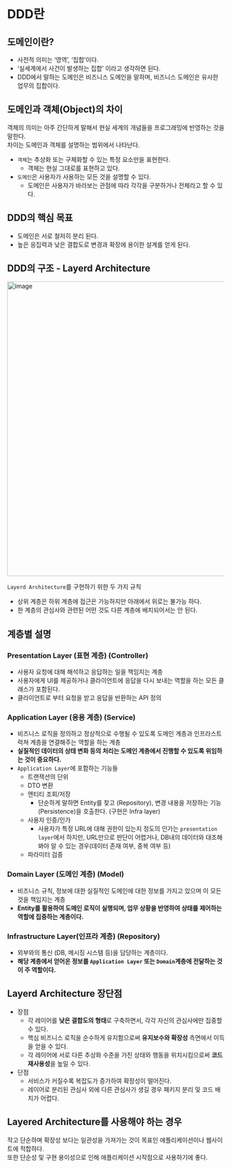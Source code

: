 # DDD란

## 도메인이란?

- 사전적 의미는 ‘영역’, ‘집합’이다.
- ‘실세계에서 사건이 발생하는 집합’ 이라고 생각하면 된다.
- DDD에서 말하는 도메인은 비즈니스 도메인을 말하며, 비즈니스 도메인은 유사한 업무의 집합이다.

## 도메인과 객체(Object)의 차이

객체의 의미는 아주 간단하게 말해서 현실 세계의 개념들을 프로그래밍에 반영하는 것을 말한다.<br>
차이는 도메인과 객체를 설명하는 범위에서 나타난다.

- `객체`는 추상화 또는 구체화할 수 있는 특정 요소만을 표현한다.
    - 객체는 현실 그대로를 표현하고 있다.
- `도메인`은 사용자가 사용하는 모든 것을 설명할 수 있다.
    - 도메인은 사용자가 바라보는 관점에 따라 각각을 구분하거나 전체라고 할 수 있다.

## DDD의 핵심 목표

- 도메인은 서로 철저히 분리 된다.
- 높은 응집력과 낮은 결합도로 변경과 확장에 용이한 설계를 얻게 된다.

## DDD의 구조 - Layerd Architecture

<img width="682" alt="image" src="https://user-images.githubusercontent.com/97447334/232196793-fb11fab2-febd-42bd-b2ce-1b4862f7a8f0.png">

`Layerd Architecture`를 구현하기 위한 두 가지 규칙

- 상위 계층은 하위 계층에 접근은 가능하지만 아래에서 위로는 불가능 하다.
- 한 계층의 관심사와 관련된 어떤 것도 다른 계층에 배치되어서는 안 된다.

## 계층별 설명

### Presentation Layer (표현 계층) (Controller)

- 사용자 요청에 대해 해석하고 응답하는 일을 책임지는 계층
- 사용자에게 UI를 제공하거나 클라이언트에 응답을 다시 보내는 역할을 하는 모든 클래스가 포함된다.
- 클라이언트로 부터 요청을 받고 응답을 반환하는 API 정의

### Application Layer (응용 계층) (Service)

- 비즈니스 로직을 정의하고 정상적으로 수행될 수 있도록 도메인 계층과 인프라스트럭쳐 계층을 연결해주는 역할을 하는 계층
- **실질적인 데이터의 상태 변화 등의 처리는 도메인 계층에서 진행할 수 있도록 위임하는 것이 중요하다.**
- `Application Layer`에 포함하는 기능들
    - 트랜잭션의 단위
    - DTO 변환
    - 엔티티 조회/저장
        - 단순하게 말하면 Entity를 찾고 (Repository), 변경 내용을 저장하는 기능(Persistence)을 호출한다. (구현은 Infra layer)
    - 사용자 인증/인가
        - 사용자가 특정 URL에 대해 권한이 있는지 정도의 인가는 `presentation layer`에서 하지만, URL만으로 판단이 어렵거나, DB내의 데이터와 대조해봐야 알 수 있는 경우(데이터 존재 여부, 중복 여부 등)
    - 파라미터 검증

### Domain Layer (도메인 계층) (Model)

- 비즈니스 규칙, 정보에 대한 실질적인 도메인에 대한 정보를 가지고 있으며 이 모든 것을 책임지는 계층
- **Entity를 활용하여 도메인 로직이 실행되며, 업무 상황을 반영하여 상태를 제어하는 역할에 집중하는 계층이다.**

### ****Infrastructure Layer(인프라 계층) (Repository)****

- 외부와의 통신 (DB, 메시징 시스템 등)을 담당하는 계층이다.
- **해당 계층에서 얻어온 정보를 `Application Layer` 또는 `Domain`계층에 전달하는 것이 주 역할이다.**

## Layerd Architecture 장단점

- 장점
    - 각 레이어를 **낮은 결합도의 형태**로 구축하면서, 각각 자신의 관심사에만 집중할 수 있다.
    - 핵심 비즈니스 로직을 순수하게 유지함으로써 **유지보수와 확장성** 측면에서 이득을 얻을 수 있다.
    - 각 레이어에 서로 다른 추상화 수준을 가진 상태와 행동을 위치시킴으로써 **코드 재사용성**을 높일 수 있다.
- 단점
    - 서비스가 커질수록 복잡도가 증가하여 확장성이 떨어진다.
    - 레이어로 분리된 관심사 외에 다른 관심사가 생길 경우 패키지 분리 및 코드 배치가 어렵다.

## ****Layered Architecture를 사용해야 하는 경우****

작고 단순하며 확장성 보다는 일관성을 가져가는 것이 목표인 애플리케이션이나 웹사이트에 적합하다.<br>
또한 단순성 및 구현 용이성으로 인해 애플리케이션 시작점으로 사용하기에 좋다.